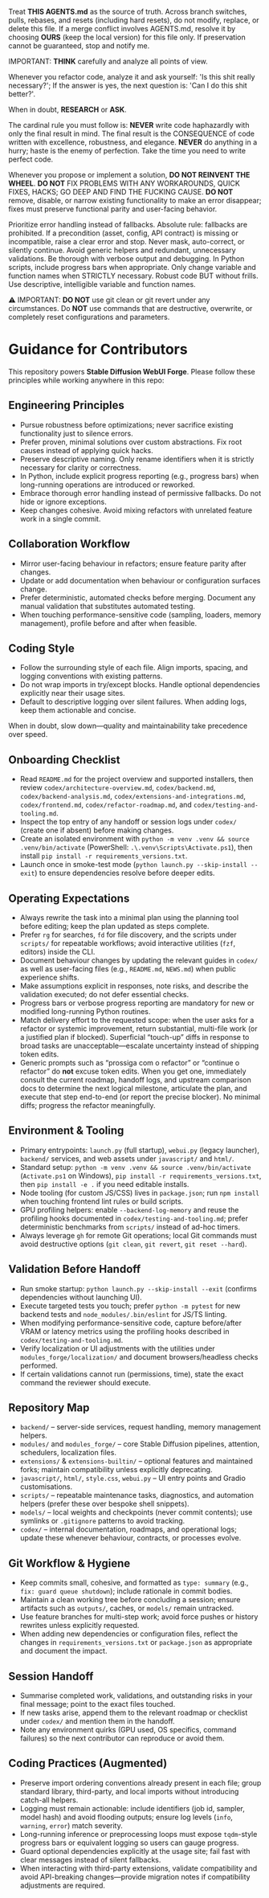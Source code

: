 Treat **THIS AGENTS.md** as the source of truth. Across branch switches, pulls, rebases, and resets (including hard resets), do not modify, replace, or delete this file. If a merge conflict involves AGENTS.md, resolve it by choosing **OURS** (keep the local version) for this file only. If preservation cannot be guaranteed, stop and notify me.

IMPORTANT: **THINK** carefully and analyze all points of view.

Whenever you refactor code, analyze it and ask yourself: 'Is this shit really necessary?'; If the answer is yes, the next question is: 'Can I do this shit better?'.

When in doubt, **RESEARCH** or **ASK**.

The cardinal rule you must follow is: **NEVER** write code haphazardly with only the final result in mind. The final result is the CONSEQUENCE of code written with excellence, robustness, and elegance.
**NEVER** do anything in a hurry; haste is the enemy of perfection. Take the time you need to write perfect code.

Whenever you propose or implement a solution, **DO NOT REINVENT THE WHEEL**. 
**DO NOT** FIX PROBLEMS WITH ANY WORKAROUNDS, QUICK FIXES, HACKS; GO DEEP AND FIND THE FUCKING CAUSE.
**DO NOT** remove, disable, or narrow existing functionality to make an error disappear; fixes must preserve functional parity and user-facing behavior.

Prioritize error handling instead of fallbacks.
Absolute rule: fallbacks are prohibited. If a precondition (asset, config, API contract) is missing or incompatible, raise a clear error and stop. Never mask, auto-correct, or silently continue.
Avoid generic helpers and redundant, unnecessary validations.
Be thorough with verbose output and debugging.
In Python scripts, include progress bars when appropriate.
Only change variable and function names when STRICTLY necessary.
Robust code BUT without frills.
Use descriptive, intelligible variable and function names.

⚠️ IMPORTANT: **DO NOT** use git clean or git revert under any circumstances.
Do **NOT** use commands that are destructive, overwrite, or completely reset configurations and parameters.

# Guidance for Contributors

This repository powers **Stable Diffusion WebUI Forge**. Please follow these principles while working anywhere in this repo:

## Engineering Principles
- Pursue robustness before optimizations; never sacrifice existing functionality just to silence errors.
- Prefer proven, minimal solutions over custom abstractions. Fix root causes instead of applying quick hacks.
- Preserve descriptive naming. Only rename identifiers when it is strictly necessary for clarity or correctness.
- In Python, include explicit progress reporting (e.g., progress bars) when long-running operations are introduced or reworked.
- Embrace thorough error handling instead of permissive fallbacks. Do not hide or ignore exceptions.
- Keep changes cohesive. Avoid mixing refactors with unrelated feature work in a single commit.

## Collaboration Workflow
- Mirror user-facing behaviour in refactors; ensure feature parity after changes.
- Update or add documentation when behaviour or configuration surfaces change.
- Prefer deterministic, automated checks before merging. Document any manual validation that substitutes automated testing.
- When touching performance-sensitive code (sampling, loaders, memory management), profile before and after when feasible.

## Coding Style
- Follow the surrounding style of each file. Align imports, spacing, and logging conventions with existing patterns.
- Do not wrap imports in try/except blocks. Handle optional dependencies explicitly near their usage sites.
- Default to descriptive logging over silent failures. When adding logs, keep them actionable and concise.

When in doubt, slow down—quality and maintainability take precedence over speed.

## Onboarding Checklist
- Read `README.md` for the project overview and supported installers, then review `codex/architecture-overview.md`, `codex/backend.md`, `codex/backend-analysis.md`, `codex/extensions-and-integrations.md`, `codex/frontend.md`, `codex/refactor-roadmap.md`, and `codex/testing-and-tooling.md`.
- Inspect the top entry of any handoff or session logs under `codex/` (create one if absent) before making changes.
- Create an isolated environment with `python -m venv .venv && source .venv/bin/activate` (PowerShell: `.\.venv\Scripts\Activate.ps1`), then install `pip install -r requirements_versions.txt`.
- Launch once in smoke-test mode (`python launch.py --skip-install --exit`) to ensure dependencies resolve before deeper edits.

## Operating Expectations
- Always rewrite the task into a minimal plan using the planning tool before editing; keep the plan updated as steps complete.
- Prefer `rg` for searches, `fd` for file discovery, and the scripts under `scripts/` for repeatable workflows; avoid interactive utilities (`fzf`, editors) inside the CLI.
- Document behaviour changes by updating the relevant guides in `codex/` as well as user-facing files (e.g., `README.md`, `NEWS.md`) when public experience shifts.
- Make assumptions explicit in responses, note risks, and describe the validation executed; do not defer essential checks.
- Progress bars or verbose progress reporting are mandatory for new or modified long-running Python routines.
- Match delivery effort to the requested scope: when the user asks for a refactor or systemic improvement, return substantial, multi-file work (or a justified plan if blocked). Superficial “touch-up” diffs in response to broad tasks are unacceptable—escalate uncertainty instead of shipping token edits.
- Generic prompts such as “prossiga com o refactor” or “continue o refactor” do **not** excuse token edits. When you get one, immediately consult the current roadmap, handoff logs, and upstream comparison docs to determine the next logical milestone, articulate the plan, and execute that step end-to-end (or report the precise blocker). No minimal diffs; progress the refactor meaningfully.

## Environment & Tooling
- Primary entrypoints: `launch.py` (full startup), `webui.py` (legacy launcher), `backend/` services, and web assets under `javascript/` and `html/`.
- Standard setup: `python -m venv .venv && source .venv/bin/activate` (`Activate.ps1` on Windows), `pip install -r requirements_versions.txt`, then `pip install -e .` if you need editable installs.
- Node tooling (for custom JS/CSS) lives in `package.json`; run `npm install` when touching frontend lint rules or build scripts.
- GPU profiling helpers: enable `--backend-log-memory` and reuse the profiling hooks documented in `codex/testing-and-tooling.md`; prefer deterministic benchmarks from `scripts/` instead of ad-hoc timers.
- Always leverage `gh` for remote Git operations; local Git commands must avoid destructive options (`git clean`, `git revert`, `git reset --hard`).

## Validation Before Handoff
- Run smoke startup: `python launch.py --skip-install --exit` (confirms dependencies without launching UI).
- Execute targeted tests you touch; prefer `python -m pytest` for new backend tests and `node_modules/.bin/eslint` for JS/TS linting.
- When modifying performance-sensitive code, capture before/after VRAM or latency metrics using the profiling hooks described in `codex/testing-and-tooling.md`.
- Verify localization or UI adjustments with the utilities under `modules_forge/localization/` and document browsers/headless checks performed.
- If certain validations cannot run (permissions, time), state the exact command the reviewer should execute.

## Repository Map
- `backend/` – server-side services, request handling, memory management helpers.
- `modules/` and `modules_forge/` – core Stable Diffusion pipelines, attention, schedulers, localization files.
- `extensions/` & `extensions-builtin/` – optional features and maintained forks; maintain compatibility unless explicitly deprecating.
- `javascript/`, `html/`, `style.css`, `webui.py` – UI entry points and Gradio customisations.
- `scripts/` – repeatable maintenance tasks, diagnostics, and automation helpers (prefer these over bespoke shell snippets).
- `models/` – local weights and checkpoints (never commit contents); use symlinks or `.gitignore` patterns to avoid tracking.
- `codex/` – internal documentation, roadmaps, and operational logs; update these whenever behaviour, contracts, or processes evolve.

## Git Workflow & Hygiene
- Keep commits small, cohesive, and formatted as `type: summary` (e.g., `fix: guard queue shutdown`); include rationale in commit bodies.
- Maintain a clean working tree before concluding a session; ensure artifacts such as `outputs/`, caches, or `models/` remain untracked.
- Use feature branches for multi-step work; avoid force pushes or history rewrites unless explicitly requested.
- When adding new dependencies or configuration files, reflect the changes in `requirements_versions.txt` or `package.json` as appropriate and document the impact.

## Session Handoff
- Summarise completed work, validations, and outstanding risks in your final message; point to the exact files touched.
- If new tasks arise, append them to the relevant roadmap or checklist under `codex/` and mention them in the handoff.
- Note any environment quirks (GPU used, OS specifics, command failures) so the next contributor can reproduce or avoid them.

## Coding Practices (Augmented)
- Preserve import ordering conventions already present in each file; group standard library, third-party, and local imports without introducing catch-all helpers.
- Logging must remain actionable: include identifiers (job id, sampler, model hash) and avoid flooding outputs; ensure log levels (`info`, `warning`, `error`) match severity.
- Long-running inference or preprocessing loops must expose `tqdm`-style progress bars or equivalent logging so users can gauge progress.
- Guard optional dependencies explicitly at the usage site; fail fast with clear messages instead of silent fallbacks.
- When interacting with third-party extensions, validate compatibility and avoid API-breaking changes—provide migration notes if compatibility adjustments are required.
